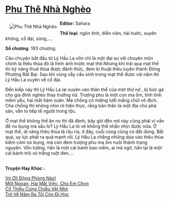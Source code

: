 <a href="https://utruyen.com/phu-the-nha-ngheo/19065/" title="Phu Thê Nhà Nghèo"><h1>Phu Thê Nhà Nghèo</h1></a><div style="display:table"><img align="right" style="float: left; padding: 10px;" src="https://utruyen.com/images/story/200x260/phu-the-nha-ngheo.jpg" alt="Phu Thê Nhà Nghèo"><b>Editor:</b> Sahara<p></p><b>Thể loại:</b> ngôn tình, điền viên, hài hước, xuyên không, cổ đại, sủng,....<p></p><b>Số chương</b>: 193 chương.<p></p>Câu chuyện bắt đầu từ Lý Hầu La vốn chỉ là một đại sư với chuyên môn chính là thêu thùa đó là hình ảnh trước mạt thê.Nhưng khi trãi qua mạt thế thì kỹ năng thuê thùa được đánh thức, đem kĩ thuật thêu luyện thành Đông Phương Bất Bại. Sau khi vùng vẫy cầu sinh trong mạt thế được vài năm thì Lý Hầu La xuyên về cổ đại.<p></p>Đến kiếp này thì Lý Hầu La lại xuyên vào thân thể của một thứ nữ , bị bức gả cho gia đình nghèo thay trưởng nữ. Trượng phu là một con ma ốm, tính tình mềm yếu, hai mắt hàm xuân. Mẹ chồng có miệng lưỡi mắng chửi vô địch. Cha chồng thì không nhìn rõ hiện thực, rằng bản thân là một địa chủ phá sản, vẫn lo tiếp tế người trong tộc.<p></p>Ở mạt thế không thể ăn no thì đã đành, bây giờ đến nơi này cũng phải vì vấn đề no bụng mà sầu lo? Lý Hầu La tỏ vẻ không thể nhẫn nhịn được nữa. Ở mạt thế, dị năng thêu thùa là râu ria, ở đây, cuối cùng cũng có đất dùng. Bất quá, uy lực phát ra quá mạnh rồi. Lý Hầu La chẳng những dựa vào thêu thùa kiếm cơm no bụng, mà còn đem trượng phu ma ốm nuôi thành trạng nguyên. Vốn tưởng, hắn là một cái bánh bao mềm, ai mà ngờ, hắn lại là một cái bánh trôi vỏ trắng ruột đen....</div><p><br><b>Truyện Hay Khác :</b></p><a href="https://utruyen.com/vo-oi-dong-phong-nao/17018/" alt="Vợ Ơi! Động Phòng Nào!">Vợ Ơi! Động Phòng Nào!</a><br/><a href="https://github.com/quanluxury/truyenhot/tree/master/truyenhay/13613/" alt="Một Ngoan, Hai Mất Việc, Cho Em Chọn">Một Ngoan, Hai Mất Việc, Cho Em Chọn</a><br/><a href="https://www.flickr.com/photos/183745219@N08/49115680353/" alt="Cố Thiếu Cưng Chiều Vật Nhỏ">Cố Thiếu Cưng Chiều Vật Nhỏ</a><br/><a href="https://truyenngontinhay.wordpress.com/2019/10/03/tro-ve-nam-ba-toi-con-di-hoc/" alt="Trở Về Năm Ba Tôi Còn Đi Học">Trở Về Năm Ba Tôi Còn Đi Học</a><br/>